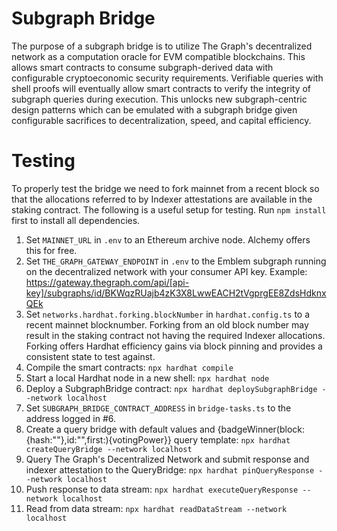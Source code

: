 # Subgraph Bridge

The purpose of a subgraph bridge is to utilize The Graph's decentralized network as a computation oracle for EVM compatible blockchains. This allows smart contracts to consume subgraph-derived data with configurable cryptoeconomic security requirements. Verifiable queries with shell proofs will eventually allow smart contracts to verify the integrity of subgraph queries during execution. This unlocks new subgraph-centric design patterns which can be emulated with a subgraph bridge given configurable sacrifices to decentralization, speed, and capital efficiency.

# Testing
To properly test the bridge we need to fork mainnet from a recent block so that the allocations referred to by Indexer attestations are available in the staking contract. The following is a useful setup for testing. Run ```npm install``` first to install all dependencies.

1. Set ```MAINNET_URL``` in ```.env``` to an Ethereum archive node. Alchemy offers this for free.
2. Set ```THE_GRAPH_GATEWAY_ENDPOINT``` in ```.env``` to the Emblem subgraph running on the decentralized network with your consumer API key. Example: https://gateway.thegraph.com/api/[api-key]/subgraphs/id/BKWqzRUajb4zK3X8LwwEACH2tVgprgEE8ZdsHdknxQEk
3. Set ```networks.hardhat.forking.blockNumber``` in ```hardhat.config.ts``` to a recent mainnet blocknumber. Forking from an old block number may result in the staking contract not having the required Indexer allocations. Forking offers Hardhat efficiency gains via block pinning and provides a consistent state to test against.
4. Compile the smart contracts: ```npx hardhat compile```
5. Start a local Hardhat node in a new shell: ```npx hardhat node```
6. Deploy a SubgraphBridge contract: ```npx hardhat deploySubgraphBridge --network localhost```
7. Set ```SUBGRAPH_BRIDGE_CONTRACT_ADDRESS``` in ```bridge-tasks.ts``` to the address logged in #6.
8. Create a query bridge with default values and {badgeWinner(block:{hash:""},id:"",first:){votingPower}} query template: ```npx hardhat createQueryBridge --network localhost```
9. Query The Graph's Decentralized Network and submit response and indexer attestation to the QueryBridge: ```npx hardhat pinQueryResponse --network localhost```
10. Push response to data stream: ```npx hardhat executeQueryResponse --network localhost```
11. Read from data stream: ```npx hardhat readDataStream --network localhost```

